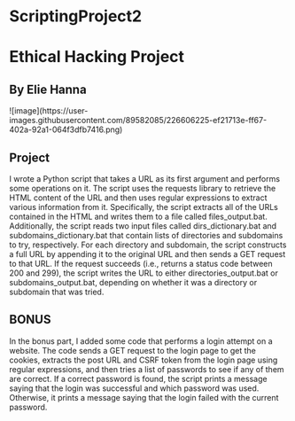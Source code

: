 # ScriptingProject2
<h1>Ethical Hacking Project</h1>
<h2>By Elie Hanna</h2>
![image](https://user-images.githubusercontent.com/89582085/226606225-ef21713e-ff67-402a-92a1-064f3dfb7416.png)

<h2>Project</h2>
I wrote a Python script that takes a URL as its first argument and performs some operations on it. The script uses the requests library to retrieve the HTML content of the URL and then uses regular expressions to extract various information from it. Specifically, the script extracts all of the URLs contained in the HTML and writes them to a file called files_output.bat. Additionally, the script reads two input files called dirs_dictionary.bat and subdomains_dictionary.bat that contain lists of directories and subdomains to try, respectively. For each directory and subdomain, the script constructs a full URL by appending it to the original URL and then sends a GET request to that URL. If the request succeeds (i.e., returns a status code between 200 and 299), the script writes the URL to either directories_output.bat or subdomains_output.bat, depending on whether it was a directory or subdomain that was tried.

<h2>BONUS</h2>
In the bonus part, I added some code that performs a login attempt on a website. The code sends a GET request to the login page to get the cookies, extracts the post URL and CSRF token from the login page using regular expressions, and then tries a list of passwords to see if any of them are correct. If a correct password is found, the script prints a message saying that the login was successful and which password was used. Otherwise, it prints a message saying that the login failed with the current password.
